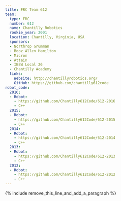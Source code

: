 ```yaml
---
title: FRC Team 612
team:
  type: FRC
  number: 612
  name: Chantilly Robotics
  rookie_year: 2001
  location: Chantilly, Virginia, USA
  sponsors:
  - Northrop Grumman
  - Booz Allen Hamilton
  - Micron
  - Attain
  - IBEW Local 26
  - Chantilly Academy
  links:
    Website: http://chantillyrobotics.org/
    GitHub: https://github.com/chantilly612code
robot_code:
  2016:
  - Robot:
    - https://github.com/Chantilly612Code/612-2016
    - C++
  2015:
  - Robot:
    - https://github.com/Chantilly612Code/612-2015
    - C++
  2014:
  - Robot:
    - https://github.com/Chantilly612Code/612-2014
    - C++
  2013:
  - Robot:
    - https://github.com/Chantilly612Code/612-2013
    - C++
  2012:
  - Robot:
    - https://github.com/Chantilly612Code/612-2012
    - C++
---
```


{% include remove_this_line_and_add_a_paragraph %}